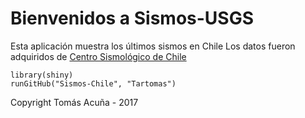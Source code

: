 # Bienvenidos a Sismos-USGS

Esta aplicación muestra los últimos sismos en Chile
Los datos fueron adquiridos de [Centro Sismológico de Chile](http://www.sismologia.cl)
```
library(shiny)
runGitHub("Sismos-Chile", "Tartomas")
```
Copyright Tomás Acuña - 2017 
